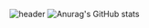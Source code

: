 <!--
**Hanrabbit06/Hanrabbit06** is a ✨ _special_ ✨ repository because its `README.md` (this file) appears on your GitHub profile.

Here are some ideas to get you started:

- 🔭 I’m currently working on ...
- 🌱 I’m currently learning ...
- 👯 I’m looking to collaborate on ...
- 🤔 I’m looking for help with ...
- 💬 Ask me about ...
- 📫 How to reach me: ...
- 😄 Pronouns: ...
- ⚡ Fun fact: ...
-->
![header](https://capsule-render.vercel.app/api?type=waving&height=300&section=header&color=timeGradient&text=Welcome%20to&animation=fadeIn&fontColor=ffffff&fontAlign=70&fontAlignY=40&fontSize=70&desc=Han's%20Github&descSize=50&descAlign=76)
![Anurag's GitHub stats](https://github-readme-stats.vercel.app/api?username=Hanrabbit06&show_icons=true&title_color=FF7CE2&text_color=787878&border_radius=15&bg_color=00000000&icon_color=FF7CE2)
